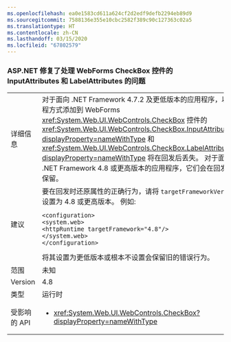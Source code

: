 ```yaml
---
ms.openlocfilehash: ea0e1583cd611a624cf2d2edf9defb2294eb89d9
ms.sourcegitcommit: 7588136e355e10cbc2582f389c90c127363c02a5
ms.translationtype: HT
ms.contentlocale: zh-CN
ms.lasthandoff: 03/15/2020
ms.locfileid: "67802579"
---
```

### <a name="aspnet-fix-handling-of-inputattributes-and-labelattributes-for-webforms-checkbox-control"></a>ASP.NET 修复了处理 WebForms CheckBox 控件的 InputAttributes 和 LabelAttributes 的问题

|   |   |
|---|---|
|详细信息|对于面向 .NET Framework 4.7.2 及更低版本的应用程序，以编程方式添加到 WebForms <xref:System.Web.UI.WebControls.CheckBox> 控件的 <xref:System.Web.UI.WebControls.CheckBox.InputAttributes?displayProperty=nameWithType> 和 <xref:System.Web.UI.WebControls.CheckBox.LabelAttributes?displayProperty=nameWithType> 将在回发后丢失。 对于面向 .NET Framework 4.8 或更高版本的应用程序，它们会在回发后保留。|
|建议|要在回发时还原属性的正确行为，请将 <code>targetFrameworkVersion</code> 设置为 4.8 或更高版本。 例如:<pre><code class="lang-xml">&lt;configuration&gt;&#13;&#10;&lt;system.web&gt;&#13;&#10;&lt;httpRuntime targetFramework=&quot;4.8&quot;/&gt;&#13;&#10;&lt;/system.web&gt;&#13;&#10;&lt;/configuration&gt;&#13;&#10;</code></pre>将其设置为更低版本或根本不设置会保留旧的错误行为。|
|范围|未知|
|Version|4.8|
|类型|运行时|
|受影响的 API|<ul><li><xref:System.Web.UI.WebControls.CheckBox?displayProperty=nameWithType></li></ul>|
